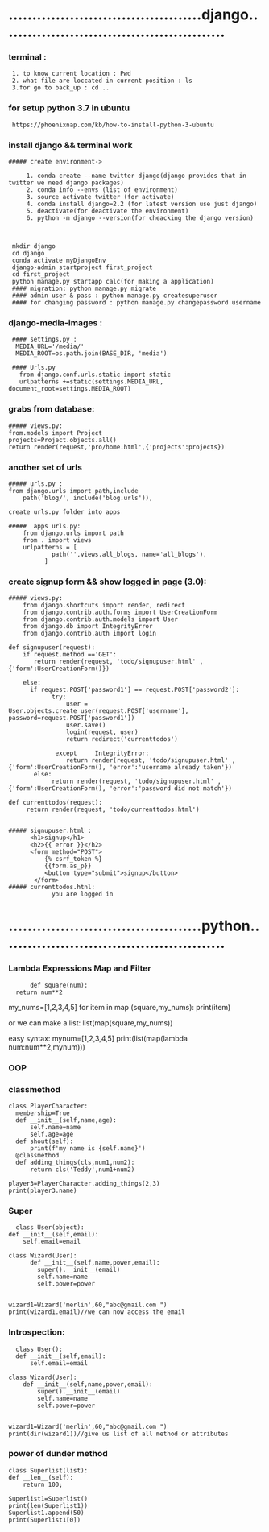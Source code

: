 # .........................................django................................................
### terminal :
  
     1. to know current location : Pwd
     2. what file are loccated in current position : ls
     3.for go to back_up : cd ..
     
  ### for setup python 3.7 in ubuntu
     https://phoenixnap.com/kb/how-to-install-python-3-ubuntu
     
     
 ### install django && terminal work
 
    ##### create environment->
      
         1. conda create --name twitter django(django provides that in twitter we need django packages)
         2. conda info --envs (list of environment)
         3. source activate twitter (for activate)
         4. conda install django=2.2 (for latest version use just django)
         5. deactivate(for deactivate the environment)
         6. python -m django --version(for cheacking the django version)
      
      
      
     mkdir django
     cd django
     conda activate myDjangoEnv
     django-admin startproject first_project
     cd first_project
     python manage.py startapp calc(for making a application)
     #### migration: python manage.py migrate
     #### admin user & pass : python manage.py createsuperuser
     #### for changing password : python manage.py changepassword username
  
     
     
### django-media-images :
     #### settings.py :
      MEDIA_URL='/media/'
      MEDIA_ROOT=os.path.join(BASE_DIR, 'media')

     #### Urls.py
       from django.conf.urls.static import static
       urlpatterns +=static(settings.MEDIA_URL, document_root=settings.MEDIA_ROOT)
       
       
### grabs from database:
  
    ##### views.py:
    from.models import Project
    projects=Project.objects.all()
    return render(request,'pro/home.html',{'projects':projects})
       
     
     
  ### another set of urls
  
    ##### urls.py :
    from django.urls import path,include
        path('blog/', include('blog.urls')),
        
    create urls.py folder into apps  
    
    #####  apps urls.py:
        from django.urls import path
        from . import views
        urlpatterns = [
                path('',views.all_blogs, name='all_blogs'),
              ]

   
 ### create signup form && show logged in page (3.0):
    ##### views.py:
        from django.shortcuts import render, redirect
        from django.contrib.auth.forms import UserCreationForm
        from django.contrib.auth.models import User
        from django.db import IntegrityError
        from django.contrib.auth import login

    def signupuser(request):
        if request.method =='GET':
           return render(request, 'todo/signupuser.html' , {'form':UserCreationForm()})

        else:
          if request.POST['password1'] == request.POST['password2']:
                try:
                    user = User.objects.create_user(request.POST['username'], password=request.POST['password1'])
                    user.save()
                    login(request, user)
                    return redirect('currenttodos')
                    
                 except 	IntegrityError:
                    return render(request, 'todo/signupuser.html' , {'form':UserCreationForm(), 'error':'username already taken'})
           else:
                return render(request, 'todo/signupuser.html' , {'form':UserCreationForm(), 'error':'password did not match'})

    def currenttodos(request):
         return render(request, 'todo/currenttodos.html')
    
    
    ##### signupuser.html :
          <h1>signup</h1>
          <h2>{{ error }}</h2>
          <form method="POST">
              {% csrf_token %}
              {{form.as_p}}
              <button type="submit">signup</button>
           </form>
    ##### currenttodos.htnl:
                you are logged in
    

   
   
    
     
     
     
     
     
     
     
     
     
     
     
     
     
     
     
     
     
     
     
     
     
     
     
     
     
     
     
     
     
     
     
     
 # .........................................python................................................
     
     
### Lambda Expressions Map and Filter
          def square(num):
      return num**2
  my_nums=[1,2,3,4,5]
  for item in map (square,my_nums):
      print(item)
      
  or we can make a list:
  list(map(square,my_nums))
  
  
  easy syntax:
    mynum=[1,2,3,4,5]
  print(list(map(lambda num:num**2,mynum)))
  
  
  ### OOP
  
  ### classmethod 
    class PlayerCharacter:
      membership=True
      def __init__(self,name,age):
          self.name=name
          self.age=age
      def shout(self):
          print(f'my name is {self.name}')
      @classmethod
      def adding_things(cls,num1,num2):
          return cls('Teddy',num1+num2)

    player3=PlayerCharacter.adding_things(2,3)
    print(player3.name)
    
   ### Super
      class User(object):
    def __init__(self,email):
        self.email=email

    class Wizard(User):
          def __init__(self,name,power,email):
            super().__init__(email)
            self.name=name
            self.power=power


    wizard1=Wizard('merlin',60,"abc@gmail.com ")
    print(wizard1.email)//we can now access the email
    
    
  ### Introspection:
      class User():
      def __init__(self,email):
          self.email=email

    class Wizard(User):
        def __init__(self,name,power,email):
            super().__init__(email)
            self.name=name
            self.power=power


    wizard1=Wizard('merlin',60,"abc@gmail.com ")
    print(dir(wizard1))//give us list of all method or attributes 
    
  ### power of dunder method
    class Superlist(list):
    def __len__(self):
        return 100;

    Superlist1=Superlist()
    print(len(Superlist1))
    Superlist1.append(50)
    print(Superlist1[0])





  

  
      
 



